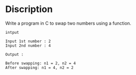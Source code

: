 # Discription 

Write a program in C to swap two numbers using a function.

	intput 

	Input 1st number : 2
	Input 2nd number : 4

	Output :

	Before swapping: n1 = 2, n2 = 4
	After swapping: n1 = 4, n2 = 2